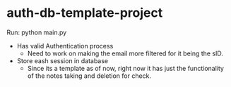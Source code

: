 # auth-db-template-project

Run: python main.py

* Has valid Authentication process
   - Need to work on making the email more filtered for it being the sID.
 * Store eash session in database
    - Since its a template as of now, right now it has just the functionality of the notes taking and deletion for check.
